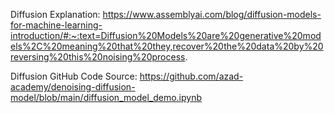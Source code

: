 Diffusion Explanation:
https://www.assemblyai.com/blog/diffusion-models-for-machine-learning-introduction/#:~:text=Diffusion%20Models%20are%20generative%20models%2C%20meaning%20that%20they,recover%20the%20data%20by%20reversing%20this%20noising%20process.

Diffusion GitHub Code Source:
https://github.com/azad-academy/denoising-diffusion-model/blob/main/diffusion_model_demo.ipynb